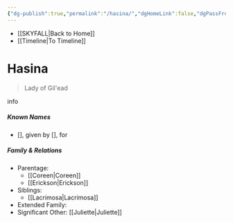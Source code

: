 ```yaml
---
{"dg-publish":true,"permalink":"/hasina/","dgHomeLink":false,"dgPassFrontmatter":false}
---
```


- [[SKYFALL|Back to Home]]
- [[Timeline|To Timeline]]

# Hasina
>Lady of Gil'ead

info

##### Known Names
- [], given by [], for 

##### Family & Relations
- Parentage: 
	- [[Coreen|Coreen]]
	- [[Erickson|Erickson]]
- Siblings: 
	- [[Lacrimosa|Lacrimosa]]
- Extended Family:
- Significant Other: [[Juliette|Juliette]]